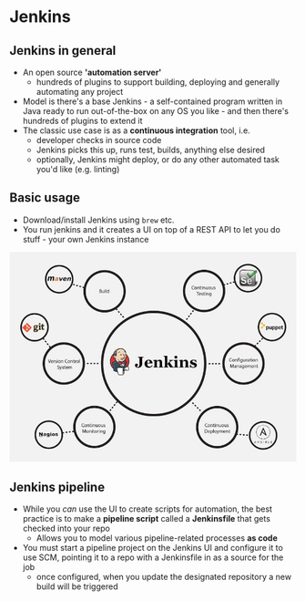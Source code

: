 # Jenkins

## Jenkins in general

* An open source **'automation server'**
  - hundreds of plugins to support building, deploying and generally automating any project
* Model is there's a base Jenkins - a self-contained program written in Java ready to run out-of-the-box on any OS you like - and then there's hundreds of plugins to extend it
* The classic use case is as a **continuous integration** tool, i.e.
  - developer checks in source code
  - Jenkins picks this up, runs test, builds, anything else desired
  - optionally, Jenkins might deploy, or do any other automated task you'd like (e.g. linting)

## Basic usage

* Download/install Jenkins using `brew` etc.
* You run jenkins and it creates a UI on top of a REST API to let you do stuff - your own Jenkins instance


![extending jenkins](images/2019/06/extending-jenkins.png)

## Jenkins pipeline

* While you _can_ use the UI to create scripts for automation, the best practice is to make a **pipeline script** called a **Jenkinsfile** that gets checked into your repo
  - Allows you to model various pipeline-related processes **as code**
* You must start a pipeline project on the Jenkins UI and configure it to use SCM, pointing it to a repo with a Jenkinsfile in as a source for the job
  - once configured, when you update the designated repository a new build will be triggered
